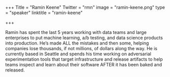 +++
Title = "Ramin Keene"
Twitter = "rmn"
image = "ramin-keene.png"
type = "speaker"
linktitle = "ramin-keene"

+++

Ramin has spent the last 5 years working with data teams and large enterprises to put machine learning, a/b testing, and data science products into production. He’s made ALL the mistakes and then some, helping companies lose thousands, if not millions, of dollars along the way. He is currently based in Seattle and spends his time working on adversarial experimentation tools that target infrastructure and release artifacts to help teams inspect and learn about their software AFTER it has been baked and released.

